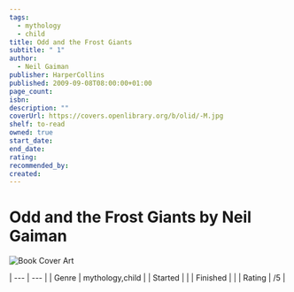 ```yaml
---
tags:
  - mythology
  - child
title: Odd and the Frost Giants
subtitle: " 1"
author:
  - Neil Gaiman
publisher: HarperCollins
published: 2009-09-08T08:00:00+01:00
page_count: 
isbn: 
description: ""
coverUrl: https://covers.openlibrary.org/b/olid/-M.jpg
shelf: to-read
owned: true
start_date: 
end_date: 
rating: 
recommended_by: 
created: 
---
```


# Odd and the Frost Giants by Neil Gaiman

![Book Cover Art](https://covers.openlibrary.org/b/olid/-M.jpg)


| --- | --- |
| Genre | mythology,child |
| Started |  |
| Finished |  |
| Rating | /5 |

